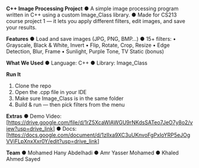 **C++ Image Processing Project**
● A simple image processing program written in C++ using a custom Image_Class library.
● Made for CS213 course project 1 — it lets you apply different filters, edit images, and save your results.

**Features**
● Load and save images (JPG, PNG, BMP…)
● 15+ filters:
 • Grayscale, Black & White, Invert
 • Flip, Rotate, Crop, Resize
 • Edge Detection, Blur, Frame
 • Sunlight, Purple Tone, TV Static (bonus)

**What We Used**
● Language: C++
● Library: Image_Class

**Run It**
1. Clone the repo
2. Open the .cpp file in your IDE
3. Make sure Image_Class is in the same folder
4. Build & run — then pick filters from the menu
 
**Extras**
● Demo Video: [https://drive.google.com/file/d/1rZ5XcaWlAWGU9rNKdsSATeo7JeO7y8o2/view?usp=drive_link]
● Docs: [https://docs.google.com/document/d/1zlIxa9XC3uUKnvoFgPxIoYRP5eJOgVVjFLpXnxXxr0Y/edit?usp=drive_link]
 
**Team**
● Mohamed Hany Abdelhadi
● Amr Yasser Mohamed 
● Khaled Ahmed Sayed
